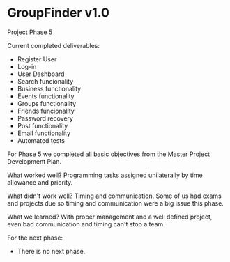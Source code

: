 # GroupFinder v1.0

Project Phase 5

Current completed deliverables:
- Register User
- Log-in
- User Dashboard
- Search funcionality
- Business functionality
- Events functionality
- Groups functionality
- Friends funcionality
- Password recovery
- Post functionality
- Email functionality
- Automated tests

For Phase 5 we completed all basic objectives from the Master Project Development Plan.

What worked well?
Programming tasks assigned unilaterally by time allowance and priority.

What didn't work well?
Timing and communication. Some of us had exams and projects due so timing and communication were a big issue this phase.

What we learned?
With proper management and a well defined project, even bad communication and timing can't stop a team.


For the next phase:
- There is no next phase.
